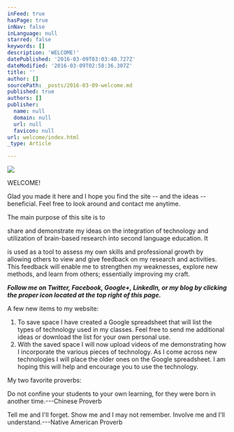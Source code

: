 ```yaml
---
inFeed: true
hasPage: true
inNav: false
inLanguage: null
starred: false
keywords: []
description: 'WELCOME!'
datePublished: '2016-03-09T03:03:40.727Z'
dateModified: '2016-03-09T02:58:36.307Z'
title: ''
author: []
sourcePath: _posts/2016-03-09-welcome.md
published: true
authors: []
publisher:
  name: null
  domain: null
  url: null
  favicon: null
url: welcome/index.html
_type: Article

---
```

![](https://the-grid-user-content.s3-us-west-2.amazonaws.com/e03fe594-6b6c-41fa-9197-1cb209c956f0.jpg)

WELCOME!

Glad you made it here and I hope you find the site -- and the ideas -- beneficial. Feel free to look around and contact me anytime.

The main purpose of this site is to

share and demonstrate my ideas on the integration of technology and utilization of brain-based research into second language education. It

is used as a tool to assess my own skills and professional growth by allowing others to view and give feedback on my research and activities. This feedback will enable me to strengthen my weaknesses, explore new methods, and learn from others; essentially improving my craft.

**_Follow me on Twitter, Facebook, Google+, LinkedIn, or my blog by clicking the proper icon located at the top right of this page._**

A few new items to my website:

1. To save space I have created a Google spreadsheet that will list the types of technology used in my classes. Feel free to send me additional ideas or download the list for your own personal use.
2. With the saved space I will now upload videos of me demonstrating how I incorporate the various pieces of technology. As I come across new technologies I will place the older ones on the Google spreadsheet. I am hoping this will help and encourage you to use the technology.

My two favorite proverbs:

Do not confine your students to your own learning, for they were born in another time.---Chinese Proverb

Tell me and I'll forget. Show me and I may not remember. Involve me and I'll understand.---Native American Proverb